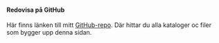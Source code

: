 #### Redovisa på GitHub

Här finns länken till mitt [GitHub-repo](https://github.com/hadsan/designv2/). Där hittar du alla kataloger oc filer som bygger upp denna sidan.
